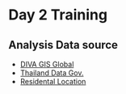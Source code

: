 # Day 2 Training

## Analysis Data source
- [DIVA GIS Global](https://diva-gis.org/)
- [Thailand Data Gov.](https://data.go.th/)
- [Residental Location](https://github.com/thanthamky/tu-gis24/blob/main/day1/opendata_project.csv)


